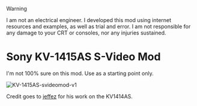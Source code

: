 > [!WARNING]  
> I am not an electrical engineer. I developed this mod using internet resources and examples, as well as trial and error. I am not responsible for any damage to your CRT or consoles, nor any injuries sustained.

# Sony KV-1415AS S-Video Mod

I'm not 100% sure on this mod. Use as a starting point only.

![KV-1415AS-svideomod-v1](https://github.com/user-attachments/assets/d7a50820-35f2-40da-9a54-aba29a995982)

Credit goes to [jeffez](https://shmups.system11.org/viewtopic.php?t=65583) for his work on the KV1414AS.
